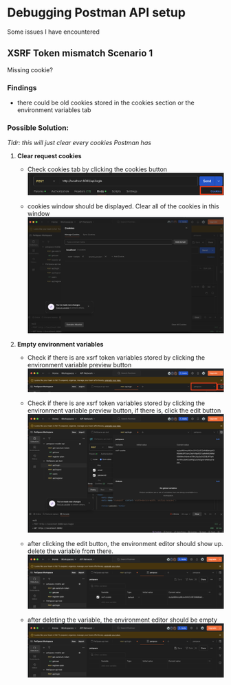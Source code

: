 # Debugging Postman API setup
Some issues I have encountered

## XSRF Token mismatch Scenario 1
Missing cookie? 

### Findings
- there could be old cookies stored in the cookies section or the environment variables tab

### Possible Solution:
*Tldr: this will just clear every cookies Postman has*
1. __Clear request cookies__  
    * Check cookies tab by clicking the cookies button
    ![image](debugging-screenshots/request-cookes.png)

    * cookies window should be displayed. Clear all of the cookies in this window
    ![image](debugging-screenshots/cookies-window.png)

2. __Empty environment variables__ 
    * Check if there is are xsrf token variables stored by clicking the environment variable preview button
    ![image](debugging-screenshots/environment-variable-button.png)
    
    * Check if there is are xsrf token variables stored by clicking the environment variable preview button, if there is, click the edit button
    ![image](debugging-screenshots/environment-preview.png)

    * after clicking the edit button, the environment editor should show up. delete the variable from there.
    ![image](debugging-screenshots/environment-edit.png)

    * after deleting the variable, the environment editor should be empty
    ![image](debugging-screenshots/environment-empty.png)

